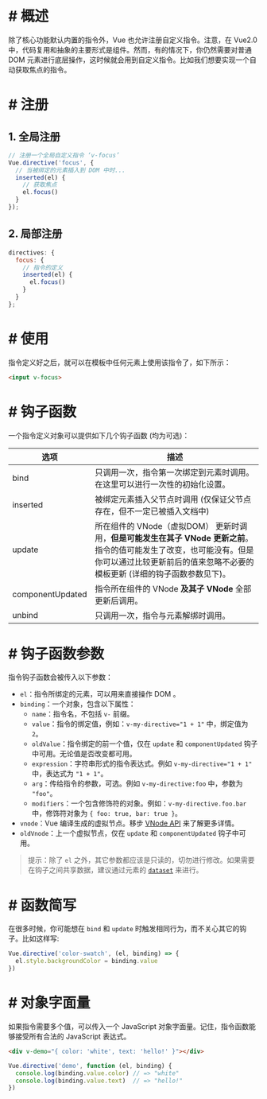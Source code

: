 # # 概述

除了核心功能默认内置的指令外，Vue 也允许注册自定义指令。注意，在 Vue2.0 中，代码复用和抽象的主要形式是组件。然而，有的情况下，你仍然需要对普通 DOM 元素进行底层操作，这时候就会用到自定义指令。比如我们想要实现一个自动获取焦点的指令。

# # 注册

## 1. 全局注册

```js
// 注册一个全局自定义指令 ‘v-focus’
Vue.directive('focus', {
  // 当被绑定的元素插入到 DOM 中时...
  inserted(el) {
    // 获取焦点
    el.focus()
  }
});
```

## 2. 局部注册

```js
directives: {
  focus: {
    // 指令的定义
    inserted(el) {
      el.focus()
    }
  }
};
```

# # 使用

指令定义好之后，就可以在模板中任何元素上使用该指令了，如下所示：

```html
<input v-focus>
```

# # 钩子函数

一个指令定义对象可以提供如下几个钩子函数 (均为可选)：

| 选项               | 描述                                       |
| ---------------- | ---------------------------------------- |
| bind             | 只调用一次，指令第一次绑定到元素时调用。在这里可以进行一次性的初始化设置。    |
| inserted         | 被绑定元素插入父节点时调用 (仅保证父节点存在，但不一定已被插入文档中)     |
| update           | 所在组件的 VNode（虚拟DOM） 更新时调用，**但是可能发生在其子 VNode 更新之前**。指令的值可能发生了改变，也可能没有。但是你可以通过比较更新前后的值来忽略不必要的模板更新 (详细的钩子函数参数见下)。 |
| componentUpdated | 指令所在组件的 VNode **及其子 VNode** 全部更新后调用。     |
| unbind           | 只调用一次，指令与元素解绑时调用。                        |

# # 钩子函数参数

指令钩子函数会被传入以下参数：

- `el`：指令所绑定的元素，可以用来直接操作 DOM 。
- `binding`：一个对象，包含以下属性：
  - `name`：指令名，不包括 `v-` 前缀。
  - `value`：指令的绑定值，例如：`v-my-directive="1 + 1"` 中，绑定值为 `2`。
  - `oldValue`：指令绑定的前一个值，仅在 `update` 和 `componentUpdated` 钩子中可用。无论值是否改变都可用。
  - `expression`：字符串形式的指令表达式。例如 `v-my-directive="1 + 1"` 中，表达式为 `"1 + 1"`。
  - `arg`：传给指令的参数，可选。例如 `v-my-directive:foo` 中，参数为 `"foo"`。
  - `modifiers`：一个包含修饰符的对象。例如：`v-my-directive.foo.bar` 中，修饰符对象为 `{ foo: true, bar: true }`。
- `vnode`：Vue 编译生成的虚拟节点。移步 [VNode API](https://cn.vuejs.org/v2/api/#VNode-%E6%8E%A5%E5%8F%A3) 来了解更多详情。
- `oldVnode`：上一个虚拟节点，仅在 `update` 和 `componentUpdated` 钩子中可用。

> 提示：除了 `el` 之外，其它参数都应该是只读的，切勿进行修改。如果需要在钩子之间共享数据，建议通过元素的 [`dataset`](https://developer.mozilla.org/zh-CN/docs/Web/API/HTMLElement/dataset) 来进行。

# # 函数简写

在很多时候，你可能想在 `bind` 和 `update` 时触发相同行为，而不关心其它的钩子。比如这样写:

```js
Vue.directive('color-swatch', (el, binding) => {
  el.style.backgroundColor = binding.value
})
```

# # 对象字面量

如果指令需要多个值，可以传入一个 JavaScript 对象字面量。记住，指令函数能够接受所有合法的 JavaScript 表达式。

```html
<div v-demo="{ color: 'white', text: 'hello!' }"></div>
```

```js
Vue.directive('demo', function (el, binding) {
  console.log(binding.value.color) // => "white"
  console.log(binding.value.text)  // => "hello!"
})
```




